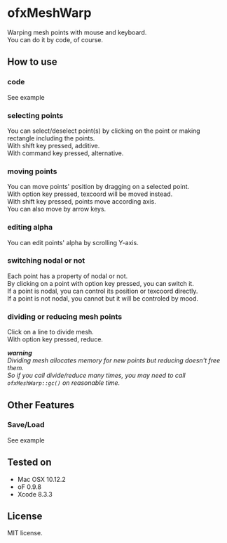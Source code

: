 # ofxMeshWarp
Warping mesh points with mouse and keyboard.  
You can do it by code, of course.

## How to use
### code
See example

### selecting points
You can select/deselect point(s) by clicking on the point or making rectangle including the points.  
With shift key pressed, additive.  
With command key pressed, alternative.

### moving points
You can move points' position by dragging on a selected point.  
With option key pressed, texcoord will be moved instead.  
With shift key pressed, points move according axis.  
You can also move by arrow keys.

### editing alpha
You can edit points' alpha by scrolling Y-axis.

### switching nodal or not
Each point has a property of nodal or not.  
By clicking on a point with option key pressed, you can switch it.  
If a point is nodal, you can control its position or texcoord directly.  
If a point is not nodal, you cannot but it will be controled by mood.

### dividing or reducing mesh points
Click on a line to divide mesh.  
With option key pressed, reduce.

_**warning**  
Dividing mesh allocates memory for new points but reducing doesn't free them.  
So if you call divide/reduce many times, you may need to call `ofxMeshWarp::gc()` on reasonable time._


## Other Features
### Save/Load
See example

## Tested on
- Mac OSX 10.12.2  
- oF 0.9.8  
- Xcode 8.3.3

## License
MIT license.